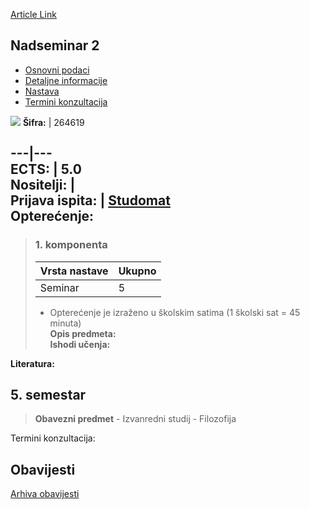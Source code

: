 [Article Link](https://www.fhs.hr/predmet/nad2)

## Nadseminar 2
  * [Osnovni podaci](https://www.fhs.hr/predmet/nad2#v1id-904842_294547_1_0 "Osnovni podaci")
  * [Detaljne informacije](https://www.fhs.hr/predmet/nad2#v1id-904842_294547_1_1 "Detaljne informacije")
  * [Nastava](https://www.fhs.hr/predmet/nad2#v1id-904842_294547_1_2 "Nastava")
  * [Termini konzultacija](https://www.fhs.hr/predmet/nad2#v1id-904842_294547_1_3 "Termini konzultacija")


[![](https://www.fhs.hr/img/flags/gif/hr.gif)](https://www.fhs.hr/predmet/nad2)
**Šifra:** |  264619  
  
---|---  
**ECTS:** |  5.0   
**Nositelji:** |   
**Prijava ispita:** |  [Studomat](http://www.isvu.hr/studomat)  
**Opterećenje:**  
---  
> ### 1. komponenta
> | Vrsta nastave | Ukupno  
> ---|---  
> Seminar | 5  
> * Opterećenje je izraženo u školskim satima (1 školski sat = 45 minuta)   
**Opis predmeta:**  
> **Ishodi učenja:**  

  
**Literatura:**  

  
**5. semestar**  
---  
> **Obavezni predmet** - Izvanredni studij - Filozofija  
>   
Termini konzultacija: 


## Obavijesti
[Arhiva obavijesti](https://www.fhs.hr/predmet/nad2?@=21mof#news_123785 "Arhiva obavijesti")
